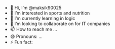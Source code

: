 - 👋 Hi, I’m @maksik90025
- 👀 I’m interested in sports and nutrition
- 🌱 I’m currently learning in logic
- 💞️ I’m looking to collaborate on for IT companies 
- 📫 How to reach me ...
- 😄 Pronouns: ...
- ⚡ Fun fact: 

<!---
maksik90025/maksik90025 is a ✨ special ✨ repository because its `README.md` (this file) appears on your GitHub profile.
You can click the Preview link to take a look at your changes.
--->
